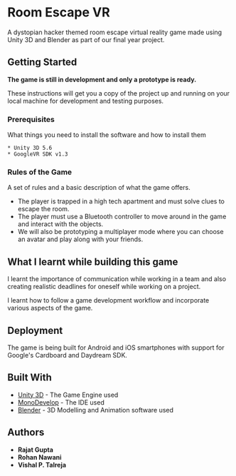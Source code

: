 # Room Escape VR

A dystopian hacker themed room escape virtual reality game made using Unity 3D and Blender as part of our final year project. 

## Getting Started

**The game is still in development and only a prototype is ready.** 

These instructions will get you a copy of the project up and running on your local machine for development and testing purposes. 

### Prerequisites

What things you need to install the software and how to install them

```
* Unity 3D 5.6
* GoogleVR SDK v1.3
```

### Rules of the Game

A set of rules and a basic description of what the game offers.

* The player is trapped in a high tech apartment and must solve clues to escape the room.
* The player must use a Bluetooth controller to move around in the game and interact with the objects.
* We will also be prototyping a multiplayer mode where you can choose an avatar and play along with your friends.


## What I learnt while building this game

I learnt the importance of communication while working in a team and also creating realistic deadlines for oneself while working on a project.

I learnt how to follow a game development workflow and incorporate various aspects of the game.

## Deployment

The game is being built for Android and iOS smartphones with support for Google's Cardboard and Daydream SDK.

## Built With

* [Unity 3D](https://unity3d.com/) - The Game Engine used
* [MonoDevelop](http://www.monodevelop.com/) - The IDE used
* [Blender](https://www.blender.org/) - 3D Modelling and Animation software used

## Authors

* **Rajat Gupta** 
* **Rohan Nawani** 
* **Vishal P. Talreja** 

